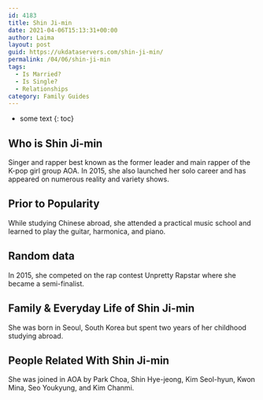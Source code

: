 ```yaml
---
id: 4183
title: Shin Ji-min
date: 2021-04-06T15:13:31+00:00
author: Laima
layout: post
guid: https://ukdataservers.com/shin-ji-min/
permalink: /04/06/shin-ji-min
tags:
  - Is Married?
  - Is Single?
  - Relationships
category: Family Guides
---
```


* some text
{: toc}


## Who is Shin Ji-min
                  
                  
                  
Singer and rapper best known as the former leader and main rapper of the K-pop girl group AOA. In 2015, she also launched her solo career and has appeared on numerous reality and variety shows.
                  
              
            
              
            
                
                
                
## Prior to Popularity
                  
                  
                  
While studying Chinese abroad, she attended a practical music school and learned to play the guitar, harmonica, and piano.
                  
              
            
              
            
                
                
                
## Random data
                  
                  
                  
In 2015, she competed on the rap contest Unpretty Rapstar where she became a semi-finalist.
                  
              
            
              
            
                
                
                
## Family & Everyday Life of Shin Ji-min
                  
                  
                  
She was born in Seoul, South Korea but spent two years of her childhood studying abroad.
                  
              
            
              
            
                
                
                
## People Related With Shin Ji-min
                  
                  
                  
She was joined in AOA by Park Choa, Shin Hye-jeong, Kim Seol-hyun, Kwon Mina, Seo Youkyung, and Kim Chanmi.
                  
              
            
              
            
                
              
            
              
              
            
            
              
            
          
          
          